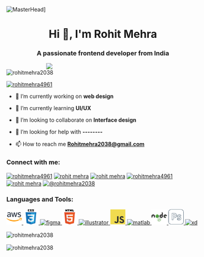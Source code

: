![MasterHead](https://www.netweaverdesign.com/img/web_design.png)]
<h1 align="center">Hi 👋, I'm Rohit Mehra</h1>
<h3 align="center">A passionate frontend developer from India</h3>
<img align="right" width="400" src="https://www.seekpng.com/png/full/372-3720121_we-can-help-your-company-build-a-strong.png">
<p align="left"> <img src="https://komarev.com/ghpvc/?username=rohitmehra2038&label=Profile%20views&color=0e75b6&style=flat" alt="rohitmehra2038" /> </p>

<p align="left"> <a href="https://twitter.com/rohitmehra4961" target="blank"><img src="https://img.shields.io/twitter/follow/rohitmehra4961?logo=twitter&style=for-the-badge" alt="rohitmehra4961" /></a> </p>

- 🔭 I’m currently working on **web design**

- 🌱 I’m currently learning **UI/UX**

- 👯 I’m looking to collaborate on **Interface design**

- 🤝 I’m looking for help with **--------**

- 📫 How to reach me **Rohitmehra2038@gmail.com**

<h3 align="left">Connect with me:</h3>
<p align="left">
<a href="https://twitter.com/rohitmehra4961" target="blank"><img align="center" src="https://raw.githubusercontent.com/rahuldkjain/github-profile-readme-generator/master/src/images/icons/Social/twitter.svg" alt="rohitmehra4961" height="30" width="40" /></a>
<a href="https://linkedin.com/in/rohit mehra" target="blank"><img align="center" src="https://raw.githubusercontent.com/rahuldkjain/github-profile-readme-generator/master/src/images/icons/Social/linked-in-alt.svg" alt="rohit mehra" height="30" width="40" /></a>
<a href="https://fb.com/rohit mehra" target="blank"><img align="center" src="https://raw.githubusercontent.com/rahuldkjain/github-profile-readme-generator/master/src/images/icons/Social/facebook.svg" alt="rohit mehra" height="30" width="40" /></a>
<a href="https://instagram.com/rohitmehra4961" target="blank"><img align="center" src="https://raw.githubusercontent.com/rahuldkjain/github-profile-readme-generator/master/src/images/icons/Social/instagram.svg" alt="rohitmehra4961" height="30" width="40" /></a>
<a href="https://www.behance.net/rohit mehra" target="blank"><img align="center" src="https://raw.githubusercontent.com/rahuldkjain/github-profile-readme-generator/master/src/images/icons/Social/behance.svg" alt="rohit mehra" height="30" width="40" /></a>
<a href="https://medium.com/@rohitmehra" target="blank"><img align="center" src="https://raw.githubusercontent.com/rahuldkjain/github-profile-readme-generator/master/src/images/icons/Social/medium.svg" alt="@rohitmehra2038" height="30" width="40" /></a>
</p>

<h3 align="left">Languages and Tools:</h3>
<p align="left"> <a href="https://aws.amazon.com" target="_blank" rel="noreferrer"> <img src="https://raw.githubusercontent.com/devicons/devicon/master/icons/amazonwebservices/amazonwebservices-original-wordmark.svg" alt="aws" width="40" height="40"/> </a> <a href="https://www.w3schools.com/css/" target="_blank" rel="noreferrer"> <img src="https://raw.githubusercontent.com/devicons/devicon/master/icons/css3/css3-original-wordmark.svg" alt="css3" width="40" height="40"/> </a> <a href="https://www.figma.com/" target="_blank" rel="noreferrer"> <img src="https://www.vectorlogo.zone/logos/figma/figma-icon.svg" alt="figma" width="40" height="40"/> </a> <a href="https://www.w3.org/html/" target="_blank" rel="noreferrer"> <img src="https://raw.githubusercontent.com/devicons/devicon/master/icons/html5/html5-original-wordmark.svg" alt="html5" width="40" height="40"/> </a> <a href="https://www.adobe.com/in/products/illustrator.html" target="_blank" rel="noreferrer"> <img src="https://www.vectorlogo.zone/logos/adobe_illustrator/adobe_illustrator-icon.svg" alt="illustrator" width="40" height="40"/> </a> <a href="https://developer.mozilla.org/en-US/docs/Web/JavaScript" target="_blank" rel="noreferrer"> <img src="https://raw.githubusercontent.com/devicons/devicon/master/icons/javascript/javascript-original.svg" alt="javascript" width="40" height="40"/> </a> <a href="https://www.mathworks.com/" target="_blank" rel="noreferrer"> <img src="https://upload.wikimedia.org/wikipedia/commons/2/21/Matlab_Logo.png" alt="matlab" width="40" height="40"/> </a> <a href="https://nodejs.org" target="_blank" rel="noreferrer"> <img src="https://raw.githubusercontent.com/devicons/devicon/master/icons/nodejs/nodejs-original-wordmark.svg" alt="nodejs" width="40" height="40"/> </a> <a href="https://www.photoshop.com/en" target="_blank" rel="noreferrer"> <img src="https://raw.githubusercontent.com/devicons/devicon/master/icons/photoshop/photoshop-line.svg" alt="photoshop" width="40" height="40"/> </a> <a href="https://www.adobe.com/products/xd.html" target="_blank" rel="noreferrer"> <img src="https://cdn.worldvectorlogo.com/logos/adobe-xd.svg" alt="xd" width="40" height="40"/> </a> </p>

<p><img align="center" src="https://github-readme-stats.vercel.app/api/top-langs?username=rohitmehra2038&show_icons=true&locale=en&layout=compact" alt="rohitmehra2038" /></p>

<p><img align="center" src="https://github-readme-streak-stats.herokuapp.com/?user=rohitmehra2038&" alt="rohitmehra2038" /></p>

